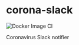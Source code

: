 # corona-slack
![Docker Image CI](https://github.com/mdsinaOrg/corona-slack/workflows/Docker%20Image%20CI/badge.svg) 

Coronavirus Slack notifier


